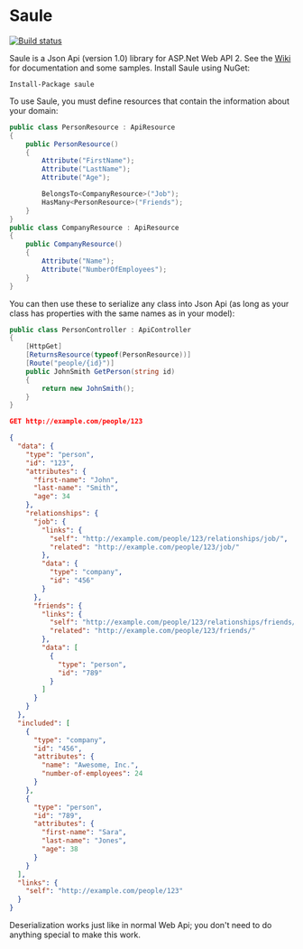# Saule
[![Build status](https://ci.appveyor.com/api/projects/status/uj3ddt85jaebjuh9/branch/master?svg=true)](https://ci.appveyor.com/project/JoukevanderMaas/saule/branch/master)

Saule is a Json Api (version 1.0) library for ASP.Net Web API 2.
See the [Wiki](https://github.com/joukevandermaas/saule/wiki) for documentation
and some samples. Install Saule using NuGet:

```
Install-Package saule
```

To use Saule, you must define resources that contain the information
about your domain:
```c#
public class PersonResource : ApiResource
{
    public PersonResource()
    {
        Attribute("FirstName");
        Attribute("LastName");
        Attribute("Age");

        BelongsTo<CompanyResource>("Job");
        HasMany<PersonResource>("Friends");
    }
}
public class CompanyResource : ApiResource
{
    public CompanyResource()
    {
        Attribute("Name");
        Attribute("NumberOfEmployees");
    }
}
```

You can then use these to serialize any class into Json Api
(as long as your class has properties with the same names as
in your model):
```c#
public class PersonController : ApiController
{
    [HttpGet]
    [ReturnsResource(typeof(PersonResource))]
    [Route("people/{id}")]
    public JohnSmith GetPerson(string id)
    {
        return new JohnSmith();
    }
}
```

```json
GET http://example.com/people/123

{
  "data": {
    "type": "person",
    "id": "123",
    "attributes": {
      "first-name": "John",
      "last-name": "Smith",
      "age": 34
    },
    "relationships": {
      "job": {
        "links": {
          "self": "http://example.com/people/123/relationships/job/",
          "related": "http://example.com/people/123/job/"
        },
        "data": {
          "type": "company",
          "id": "456"
        }
      },
      "friends": {
        "links": {
          "self": "http://example.com/people/123/relationships/friends/",
          "related": "http://example.com/people/123/friends/"
        },
        "data": [
          {
            "type": "person",
            "id": "789"
          }
        ]
      }
    }
  },
  "included": [
    {
      "type": "company",
      "id": "456",
      "attributes": {
        "name": "Awesome, Inc.",
        "number-of-employees": 24
      }
    },
    {
      "type": "person",
      "id": "789",
      "attributes": {
        "first-name": "Sara",
        "last-name": "Jones",
        "age": 38
      }
    }
  ],
  "links": {
    "self": "http://example.com/people/123"
  }
}
```

Deserialization works just like in normal Web Api; you don't need
to do anything special to make this work.
